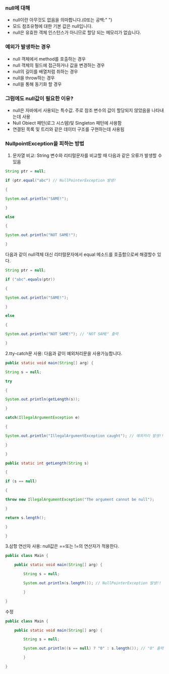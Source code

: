 ### null에  대해
* null이란 아무것도 없음을 의마합니다.(0또는 공백:" ")
* 모드 참조유형에 대한 기본 값은 null입니다.
* null은 유효한 객체 인스턴스가 아니므로 할당 되는 메모리가 없습니다.

### 예외가 발생하는 경우
* null 객체에서 method를 호출하는 경우
* null 객체의 필드에 접근하거나 값을 변경하는 경우
* null의 길이를 배열처럼 취하는 경우
* null을 throw하는 경우
* null을 통해 동기화 할 경우

### 그럼에도 null값이 필요한 이유?
* null은 자바에서 사용되는 특수값. 주로 참조 변수의 값이 할당되지 않았음을 나타내는데 사용
* Null Obiect 패턴(로그 시스템)및 Singleton 패턴에 사용함
* 연결된 목록 및 트리와 같은 데이터 구조를 구현하는데 사용됨

### NullpointException을 피하는 방법
1. 문자열 비교: String 변수와 리티럴문자를 비교할 때 다음과 같은 오류가 발생할 수 있음
```java
String ptr = null;

if (ptr.equal("abc") // NullPointerException 발생!

{

System.out.println("SAME!");

}

else

{

System.out.println("NOT SAME!");

}
```
다음과 같이 null객체 대신 리터럴문자에서 equal 메소드를 호출함으로써 해결할수 있다.
```java
String ptr = null;

if ("abc".equals(ptr))

{

System.out.println("SAME!");

}

else

{

System.out.println("NOT SAME!"); // "NOT SAME" 출력

}
```

2.tty-catch문 사용: 다음과 같이 예외처리문을 사용가능합니다.
```java
public static void main(String[] arg) {

String s = null; 

try

{ 

System.out.println(getLength(s)); 

} 

catch(IllegalArgumentException e) 

{ 

System.out.println("IllegalArgumentException caught"); // 예외처리 발생!!

} 

}

public static int getLength(String s) 

{ 

if (s == null) 

{

throw new IllegalArgumentException("The argument cannot be null");

}

return s.length(); 

} 

}
```

3.삼항 연산자 사용: null값은 ==또는 !=의 연산자가 적용한다.
```java
public class Main {

	public static void main(String[] arg) {

		String s = null; 

		System.out.println(s.length()); // NullPointerException 발생!!

        } 

}
```
수정
```java
public class Main {

	public static void main(String[] arg) {

		String s = null; 

		System.out.println((s == null) ? "0" : s.length()); // "0" 출력

        } 

}
```

